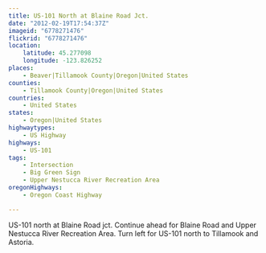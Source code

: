 ```yaml
---
title: US-101 North at Blaine Road Jct.
date: "2012-02-19T17:54:37Z"
imageid: "6778271476"
flickrid: "6778271476"
location:
    latitude: 45.277098
    longitude: -123.826252
places:
    - Beaver|Tillamook County|Oregon|United States
counties:
    - Tillamook County|Oregon|United States
countries:
    - United States
states:
    - Oregon|United States
highwaytypes:
    - US Highway
highways:
    - US-101
tags:
    - Intersection
    - Big Green Sign
    - Upper Nestucca River Recreation Area
oregonHighways:
    - Oregon Coast Highway

---
```

US-101 north at Blaine Road jct.  Continue ahead for Blaine Road and Upper Nestucca River Recreation Area.  Turn left for US-101 north to Tillamook and Astoria.